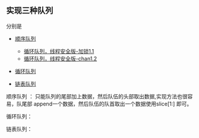 ## 实现三种队列  

分别是

- [顺序队列](./1.go)
    - [循环队列，线程安全版-加锁1.1](./1.1.go)
    - [循环队列，线程安全版-chan1.2](./1.2.go)

- [循环队列](./2.go)

- [链表队列](./3.go)


顺序队列 ： 只能队列的尾部加上数据，然后队伍的头部取出数据,实现方法也很容易，队尾部 append一个数据，然后队伍的队首取出一个数据使用slice[1:]
即可。

循环队列：

链表队列：

